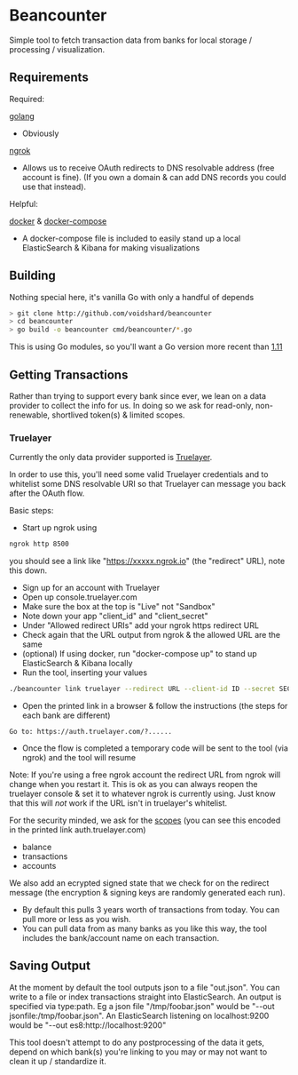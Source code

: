 # Beancounter

Simple tool to fetch transaction data from banks for local storage / processing / visualization.


## Requirements

Required:

[golang](https://golang.org/dl/) 
- Obviously

[ngrok](https://ngrok.com/download) 
- Allows us to receive OAuth redirects to DNS resolvable address (free account is fine). (If you own a domain & can add DNS records you could use that instead).

Helpful:

[docker](https://docs.docker.com/get-docker/) & [docker-compose](https://docs.docker.com/compose/install/)
- A docker-compose file is included to easily stand up a local ElasticSearch & Kibana for making visualizations


## Building

Nothing special here, it's vanilla Go with only a handful of depends

```bash
> git clone http://github.com/voidshard/beancounter
> cd beancounter
> go build -o beancounter cmd/beancounter/*.go
```
This is using Go modules, so you'll want a Go version more recent than [1.11](https://blog.golang.org/using-go-modules)


## Getting Transactions

Rather than trying to support every bank since ever, we lean on a data provider to collect the info for us. In doing so we ask for read-only, non-renewable, shortlived token(s) & limited scopes.


### Truelayer

Currently the only data provider supported is [Truelayer](https://truelayer.com/).

In order to use this, you'll need some valid Truelayer credentials and to whitelist some DNS resolvable URI so that Truelayer can message you back after the OAuth flow.


Basic steps:
- Start up ngrok using 
```bash
ngrok http 8500
```
you should see a link like "https://xxxxx.ngrok.io" (the "redirect" URL), note this down.
- Sign up for an account with Truelayer
- Open up console.truelayer.com
- Make sure the box at the top is "Live" not "Sandbox"
- Note down your app "client_id" and "client_secret"
- Under "Allowed redirect URIs" add your ngrok https redirect URL
- Check again that the URL output from ngrok & the allowed URL are the same 
- (optional) If using docker, run "docker-compose up" to stand up ElasticSearch & Kibana locally
- Run the tool, inserting your values
```bash
./beancounter link truelayer --redirect URL --client-id ID --secret SECRET 
```
- Open the printed link in a browser & follow the instructions (the steps for each bank are different)
```
Go to: https://auth.truelayer.com/?......
```
- Once the flow is completed a temporary code will be sent to the tool (via ngrok) and the tool will resume

Note: If you're using a free ngrok account the redirect URL from ngrok will change when you restart it. This is ok as you can always reopen the truelayer console & set it to whatever ngrok is currently using. Just know that this will *not* work if the URL isn't in truelayer's whitelist.

For the security minded, we ask for the [scopes](https://docs.truelayer.com/) (you can see this encoded in the printed link auth.truelayer.com)
- balance
- transactions
- accounts

We also add an ecrypted signed state that we check for on the redirect message (the encryption & signing keys are randomly generated each run).


- By default this pulls 3 years worth of transactions from today. You can pull more or less as you wish.
- You can pull data from as many banks as you like this way, the tool includes the bank/account name on each transaction.


## Saving Output

At the moment by default the tool outputs json to a file "out.json". You can write to a file or index transactions straight into ElasticSearch. An output is specified via type:path. Eg a json file "/tmp/foobar.json" would be "--out jsonfile:/tmp/foobar.json". An ElasticSearch listening on localhost:9200 would be "--out es8:http://localhost:9200"

This tool doesn't attempt to do any postprocessing of the data it gets, depend on which bank(s) you're linking to you may or may not want to clean it up / standardize it.

